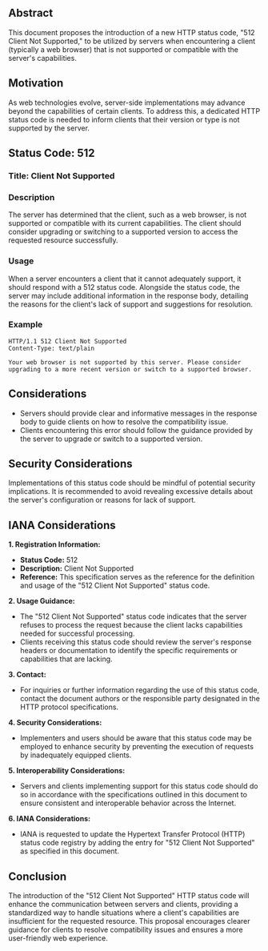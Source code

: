 ## Abstract

This document proposes the introduction of a new HTTP status code, "512 Client Not Supported," to be utilized by servers when encountering a client (typically a web browser) that is not supported or compatible with the server's capabilities.

## Motivation

As web technologies evolve, server-side implementations may advance beyond the capabilities of certain clients. To address this, a dedicated HTTP status code is needed to inform clients that their version or type is not supported by the server.

## Status Code: 512

### Title: Client Not Supported

### Description

The server has determined that the client, such as a web browser, is not supported or compatible with its current capabilities. The client should consider upgrading or switching to a supported version to access the requested resource successfully.

### Usage

When a server encounters a client that it cannot adequately support, it should respond with a 512 status code. Alongside the status code, the server may include additional information in the response body, detailing the reasons for the client's lack of support and suggestions for resolution.

### Example

```http
HTTP/1.1 512 Client Not Supported
Content-Type: text/plain

Your web browser is not supported by this server. Please consider upgrading to a more recent version or switch to a supported browser.
```

## Considerations

- Servers should provide clear and informative messages in the response body to guide clients on how to resolve the compatibility issue.
- Clients encountering this error should follow the guidance provided by the server to upgrade or switch to a supported version.

## Security Considerations

Implementations of this status code should be mindful of potential security implications. It is recommended to avoid revealing excessive details about the server's configuration or reasons for lack of support.

## IANA Considerations

**1. Registration Information:**
   
   - **Status Code:** 512
   - **Description:** Client Not Supported
   - **Reference:** This specification serves as the reference for the definition and usage of the "512 Client Not Supported" status code.

**2. Usage Guidance:**

   - The "512 Client Not Supported" status code indicates that the server refuses to process the request because the client lacks capabilities needed for successful processing.
   - Clients receiving this status code should review the server's response headers or documentation to identify the specific requirements or capabilities that are lacking.

**3. Contact:**

   - For inquiries or further information regarding the use of this status code, contact the document authors or the responsible party designated in the HTTP protocol specifications.

**4. Security Considerations:**

   - Implementers and users should be aware that this status code may be employed to enhance security by preventing the execution of requests by inadequately equipped clients.

**5. Interoperability Considerations:**

   - Servers and clients implementing support for this status code should do so in accordance with the specifications outlined in this document to ensure consistent and interoperable behavior across the Internet.

**6. IANA Considerations:**

   - IANA is requested to update the Hypertext Transfer Protocol (HTTP) status code registry by adding the entry for "512 Client Not Supported" as specified in this document.

## Conclusion

The introduction of the "512 Client Not Supported" HTTP status code will enhance the communication between servers and clients, providing a standardized way to handle situations where a client's capabilities are insufficient for the requested resource. This proposal encourages clearer guidance for clients to resolve compatibility issues and ensures a more user-friendly web experience.

